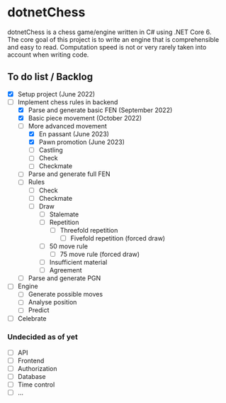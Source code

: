 # dotnetChess
dotnetChess is a chess game/engine written in C# using .NET Core 6.  
The core goal of this project is to write an engine that is comprehensible and easy to read. Computation speed is not or very rarely taken into account when writing code.  

## To do list / Backlog
- [x] Setup project (June 2022)
- [ ] Implement chess rules in backend
  - [x] Parse and generate basic FEN (September 2022)
  - [x] Basic piece movement (October 2022)
  - [ ] More advanced movement
    - [x] En passant (June 2023)
    - [x] Pawn promotion (June 2023)
    - [ ] Castling
    - [ ] Check
    - [ ] Checkmate
  - [ ] Parse and generate full FEN
  - [ ] Rules
    - [ ] Check
    - [ ] Checkmate
    - [ ] Draw
      - [ ] Stalemate
      - [ ] Repetition
        - [ ] Threefold repetition
          - [ ] Fivefold repetition (forced draw)
      - [ ] 50 move rule
        - [ ] 75 move rule (forced draw)
      - [ ] Insufficient material
      - [ ] Agreement
  - [ ] Parse and generate PGN
- [ ] Engine
  - [ ] Generate possible moves
  - [ ] Analyse position
  - [ ] Predict 
- [ ] Celebrate

### Undecided as of yet
- [ ] API
- [ ] Frontend
- [ ] Authorization
- [ ] Database
- [ ] Time control
- [ ] ...
